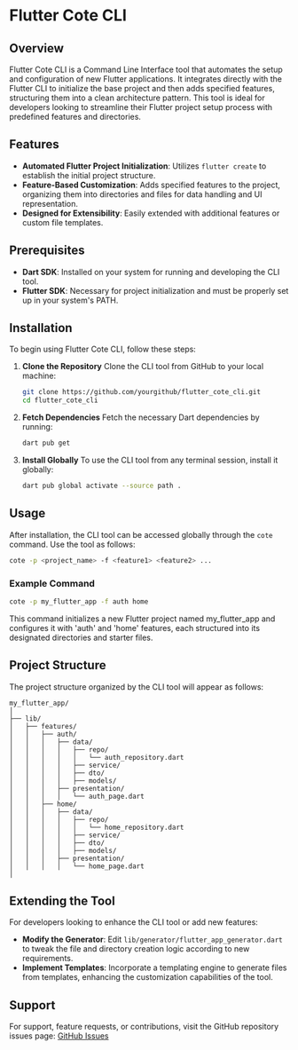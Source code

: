 # Flutter Cote CLI

## Overview

Flutter Cote CLI is a Command Line Interface tool that automates the setup and configuration of new Flutter applications. It integrates directly with the Flutter CLI to initialize the base project and then adds specified features, structuring them into a clean architecture pattern. This tool is ideal for developers looking to streamline their Flutter project setup process with predefined features and directories.

## Features

- **Automated Flutter Project Initialization**: Utilizes `flutter create` to establish the initial project structure.
- **Feature-Based Customization**: Adds specified features to the project, organizing them into directories and files for data handling and UI representation.
- **Designed for Extensibility**: Easily extended with additional features or custom file templates.

## Prerequisites

- **Dart SDK**: Installed on your system for running and developing the CLI tool.
- **Flutter SDK**: Necessary for project initialization and must be properly set up in your system's PATH.

## Installation

To begin using Flutter Cote CLI, follow these steps:

1. **Clone the Repository**
   Clone the CLI tool from GitHub to your local machine:
   ```bash
   git clone https://github.com/yourgithub/flutter_cote_cli.git
   cd flutter_cote_cli

2. **Fetch Dependencies**
   Fetch the necessary Dart dependencies by running:
   ```bash
   dart pub get

3. **Install Globally**
   To use the CLI tool from any terminal session, install it globally:
   ```bash
   dart pub global activate --source path .

## Usage

After installation, the CLI tool can be accessed globally through the `cote` command. Use the tool as follows:

```bash
cote -p <project_name> -f <feature1> <feature2> ...
```

### Example Command

```bash
cote -p my_flutter_app -f auth home
```
This command initializes a new Flutter project named my_flutter_app and configures it with 'auth' and 'home' features, each structured into its designated directories and starter files.

## Project Structure

The project structure organized by the CLI tool will appear as follows:

```plaintext
my_flutter_app/
│
├── lib/
│   ├── features/
│   │   ├── auth/
│   │   │   ├── data/
│   │   │   │   ├── repo/
│   │   │   │   │   └── auth_repository.dart
│   │   │   │   ├── service/
│   │   │   │   ├── dto/
│   │   │   │   ├── models/
│   │   │   ├── presentation/
│   │   │   │   └── auth_page.dart
│   │   ├── home/
│   │   │   ├── data/
│   │   │   │   ├── repo/
│   │   │   │   │   └── home_repository.dart
│   │   │   │   ├── service/
│   │   │   │   ├── dto/
│   │   │   │   ├── models/
│   │   │   ├── presentation/
│   │   │   │   └── home_page.dart
│
```

## Extending the Tool

For developers looking to enhance the CLI tool or add new features:

- **Modify the Generator**: Edit `lib/generator/flutter_app_generator.dart` to tweak the file and directory creation logic according to new requirements.
- **Implement Templates**: Incorporate a templating engine to generate files from templates, enhancing the customization capabilities of the tool.

## Support

For support, feature requests, or contributions, visit the GitHub repository issues page:
[GitHub Issues](https://github.com/thurakhant/cote-cli/issues)

